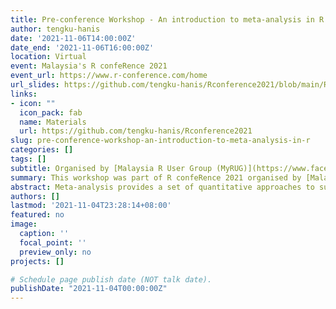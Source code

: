 ```yaml
---
title: Pre-conference Workshop - An introduction to meta-analysis in R
author: tengku-hanis
date: '2021-11-06T14:00:00Z'
date_end: '2021-11-06T16:00:00Z'
location: Virtual
event: Malaysia's R confeRence 2021
event_url: https://www.r-conference.com/home
url_slides: https://github.com/tengku-hanis/Rconference2021/blob/main/Rconf2021-meta-analysis.pdf
links:
- icon: ""
  icon_pack: fab
  name: Materials
  url: https://github.com/tengku-hanis/Rconference2021
slug: pre-conference-workshop-an-introduction-to-meta-analysis-in-r
categories: []
tags: []
subtitle: Organised by [Malaysia R User Group (MyRUG)](https://www.facebook.com/rusergroupmalaysia/)
summary: This workshop was part of R confeRence 2021 organised by [Malaysia R User Group (MyRUG)](https://www.facebook.com/rusergroupmalaysia/)
abstract: Meta-analysis provides a set of quantitative approaches to summarise previous scientific studies, and draw a meaningful conclusion in regards to the area of study. This talk covered an introduction to a meta-analysis in R, mainly using meta, robvis and dmetar packages. Additionally, this talk included an explanation of a basic framework and jargon in meta-analysis.
authors: []
lastmod: '2021-11-04T23:28:14+08:00'
featured: no
image:
  caption: ''
  focal_point: ''
  preview_only: no
projects: []

# Schedule page publish date (NOT talk date).
publishDate: "2021-11-04T00:00:00Z"
---
```

